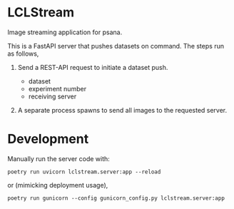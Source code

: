 # LCLStream

Image streaming application for psana.

This is a FastAPI server that pushes datasets
on command.  The steps run as follows,

1. Send a REST-API request to initiate a dataset push.
   - dataset
   - experiment number
   - receiving server

2. A separate process spawns to send all images
   to the requested server.


# Development

Manually run the server code with:

    poetry run uvicorn lclstream.server:app --reload

or (mimicking deployment usage),

    poetry run gunicorn --config gunicorn_config.py lclstream.server:app
